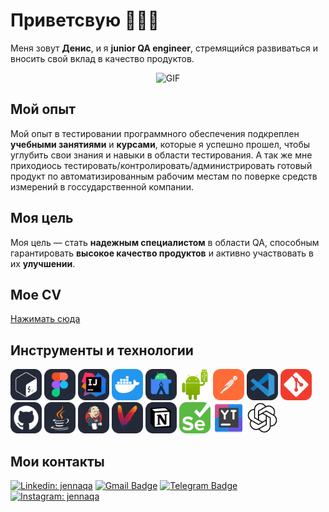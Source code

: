 # Приветсвую 🧑🏻‍💻

Меня зовут **Денис**, и я **junior QA engineer**, стремящийся развиваться и вносить свой вклад в качество продуктов.

<div align="center">
    <img src="https://media1.tenor.com/m/pXe5Lu_fQgUAAAAd/shaquille-oneal-taste-test.gif" width="400" height="300" alt="GIF">
</div>


## Мой опыт

Мой опыт в тестировании программного обеспечения подкреплен **учебными занятиями** и **курсами**, которые я успешно прошел, чтобы углубить свои знания и навыки в области тестирования. А так же мне приходиось тестировать/контролировать/администрировать готовый продукт по автоматизированным рабочим местам по поверке средств измерений в госсударственной компании.

## Моя цель

Моя цель — стать **надежным специалистом** в области QA, способным гарантировать **высокое качество продуктов** и активно участвовать в их **улучшении**.


## Мое CV 

[Нажимать сюда](https://ссылочку_сюда)

 
## Инструменты и технологии

<p align="left">
<img src="https://github.com/mixs9ra/mixs9ra/blob/main/icons/Bash-Dark.svg" alt="Qase.io" width="50" height="50" />

<img src="https://github.com/mixs9ra/mixs9ra/blob/main/icons/Figma-Dark.svg" alt="TestIT" width="50" height="50" />

<img src="https://github.com/mixs9ra/mixs9ra/blob/main/icons/Idea-Dark.svg" alt="TestRail" width="50" height="50" />

<img src="https://github.com/mixs9ra/mixs9ra/blob/main/icons/Docker.svg" alt="Zephyr" width="50" height="50" />

<img src="https://github.com/mixs9ra/mixs9ra/blob/main/icons/AndroidStudio-Dark.svg" alt="Charles" width="50" height="50" />

<img src="https://github.com/mixs9ra/mixs9ra/blob/main/icons/Android%20file%20transfer.png" alt="Fiddler" width="50" height="50" /> 

<img src="https://github.com/mixs9ra/mixs9ra/blob/main/icons/Postman.svg" alt="Proxyman" width="50" height="50" /> 

<img src="https://github.com/mixs9ra/mixs9ra/blob/main/icons/VSCode-Dark.svg" alt="Grafana" width="50" height="50" />

<img src="https://github.com/mixs9ra/mixs9ra/blob/main/icons/Git.svg" alt="Firebase" width="50" height="50" /> 

<img src="https://github.com/mixs9ra/mixs9ra/blob/main/icons/Github-Dark.svg" alt="Sentry" width="50" height="50" />

<img src="https://github.com/mixs9ra/mixs9ra/blob/main/icons/Java-Dark.svg" alt="Sentry" width="50" height="50" />

<img src="https://github.com/mixs9ra/mixs9ra/blob/main/icons/Jenkins-Dark.svg" alt="Codemagic" width="50" height="50" /> 

<img src="https://github.com/mixs9ra/mixs9ra/blob/main/icons/Maven-Dark.svg" alt="Teamcity" width="50" height="50" />

<img src="https://github.com/mixs9ra/mixs9ra/blob/main/icons/Notion-Dark.svg" alt="Testflight" width="50" height="50" />

<img src="https://github.com/mixs9ra/mixs9ra/blob/main/icons/Selenium.svg" alt="Xcode" width="50" height="50" />

<img src="https://github.com/mixs9ra/mixs9ra/blob/main/icons/youtrack.png" alt="Xcode" width="50" height="50" />
<img src="https://github.com/mixs9ra/mixs9ra/blob/main/icons/openai.png" alt="Xcode" width="50" height="50" />

## Мои контакты

[![Linkedin: jennaqa](https://img.shields.io/badge/-LinkedIn-0e76a8?style=flat-square&logo=Linkedin&logoColor=white)](https://www.linkedin.com/in/belashev-denis/)
<a href="mailto:mixs9ra@gmail.com">
    <img src="https://img.shields.io/badge/Gmail-D14836?style=for-the-badge&logo=gmail&logoColor=white" alt="Gmail Badge" style="height: 20px;"></a>
[![Telegram Badge](https://img.shields.io/badge/-Telegram-0088cc?style=flat-square&logo=Telegram&logoColor=white)](https://t.me/mixs9ra)
[![Instagram: jennaqa](https://img.shields.io/badge/-Instagram-e4405f?style=flat-square&logo=Instagram&logoColor=white)](https://www.instagram.com/mixs9ra/)
